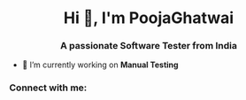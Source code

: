 <h1 align="center">Hi 👋, I'm PoojaGhatwai</h1>
<h3 align="center">A passionate Software Tester from India</h3>

- 🔭 I’m currently working on **Manual Testing**

<h3 align="left">Connect with me:</h3>
<p align="left">
</p>
